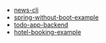 * [news-cli](https://github.com/christian-draeger/news-cli)
* [spring-without-boot-example](https://github.com/christian-draeger/spring-without-boot-example)
* [todo-app-backend](https://github.com/christian-draeger/todo-app-backend)
* [hotel-booking-example](https://github.com/christian-draeger/hotel-booking-example)

